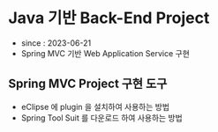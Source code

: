 # Java 기반 Back-End Project

- since : 2023-06-21
- Spring MVC 기반 Web Application Service 구현

## Spring MVC Project 구현 도구

- eClipse 에 plugin 을 설치하여 사용하는 방법
- Spring Tool Suit 를 다운로드 하여 사용하는 방법
